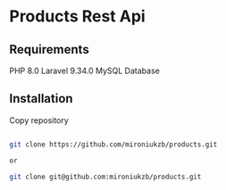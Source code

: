 # Products Rest Api

## Requirements

PHP 8.0
Laravel 9.34.0
MySQL Database

## Installation

Copy repository

```bash

git clone https://github.com/mironiukzb/products.git

or

git clone git@github.com:mironiukzb/products.git

```
